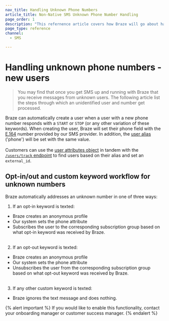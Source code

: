 ```yaml
---
nav_title: Handling Unknown Phone Numbers
article_title: Non-Native SMS Unknown Phone Number Handling
page_order: 1
description: "This refernence article covers how Braze will go about handling unknown phone numbers for non-native SMS users."
page_type: reference
channel:
  - SMS

---
```


# Handling unknown phone numbers - new users

> You may find that once you get SMS up and running with Braze that you receive messages from unknown users. The following article list the steps through which an unidentified user and number get processed.

Braze can automatically create a user when a user with a new phone number responds with a `START` or `STOP` (or any other variation of these keywords).  When creating the user, Braze will set their phone field with the [E.164][e.164] number provided by our SMS provider.  In addition, the [user alias][ualink] ('phone') will be set with the same value.<br><br>Customers can use the [user attributes object][uaolink] in tandem with the [`/users/track` endpoint][telink] to find users based on their alias and set an `external_id`.

## Opt-in/out and custom keyword workflow for unknown numbers

Braze automatically addresses an unknown number in one of three ways:
1. If an opt-in keyword is texted:
  * Braze creates an anonymous profile
  * Our system sets the phone attribute
  * Subscribes the user to the corresponding subscription group based on what opt-in keyword was received by Braze.<br><br>
2. If an opt-out keyword is texted:
  * Braze creates an anonymous profile
  * Our system sets the phone attribute
  * Unsubscribes the user from the corresponding subscription group based on what opt-out keyword was received by Braze.<br><br>
3. If any other custom keyword is texted:
  * Braze ignores the text message and does nothing.

{% alert important %}
If you would like to enable this functionality, contact your onboarding manager or customer success manager.
{% endalert %}

[ualink]: {{site.baseurl}}/api/objects_filters/user_alias_object/
[telink]: {{site.baseurl}}/api/endpoints/user_data/post_user_track/
[uaolink]: {{site.baseurl}}/api/objects_filters/user_attributes_object/
[e.164]: https://en.wikipedia.org/wiki/E.164
